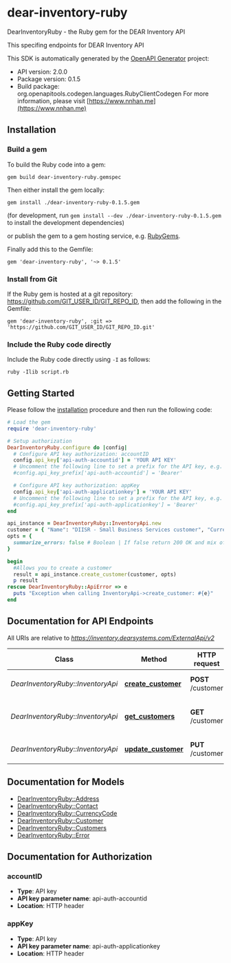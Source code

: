 # dear-inventory-ruby

DearInventoryRuby - the Ruby gem for the DEAR Inventory API

This specifing endpoints for DEAR Inventory API

This SDK is automatically generated by the [OpenAPI Generator](https://openapi-generator.tech) project:

- API version: 2.0.0
- Package version: 0.1.5
- Build package: org.openapitools.codegen.languages.RubyClientCodegen
For more information, please visit [https://www.nnhan.me](https://www.nnhan.me)

## Installation

### Build a gem

To build the Ruby code into a gem:

```shell
gem build dear-inventory-ruby.gemspec
```

Then either install the gem locally:

```shell
gem install ./dear-inventory-ruby-0.1.5.gem
```

(for development, run `gem install --dev ./dear-inventory-ruby-0.1.5.gem` to install the development dependencies)

or publish the gem to a gem hosting service, e.g. [RubyGems](https://rubygems.org/).

Finally add this to the Gemfile:

    gem 'dear-inventory-ruby', '~> 0.1.5'

### Install from Git

If the Ruby gem is hosted at a git repository: https://github.com/GIT_USER_ID/GIT_REPO_ID, then add the following in the Gemfile:

    gem 'dear-inventory-ruby', :git => 'https://github.com/GIT_USER_ID/GIT_REPO_ID.git'

### Include the Ruby code directly

Include the Ruby code directly using `-I` as follows:

```shell
ruby -Ilib script.rb
```

## Getting Started

Please follow the [installation](#installation) procedure and then run the following code:

```ruby
# Load the gem
require 'dear-inventory-ruby'

# Setup authorization
DearInventoryRuby.configure do |config|
  # Configure API key authorization: accountID
  config.api_key['api-auth-accountid'] = 'YOUR API KEY'
  # Uncomment the following line to set a prefix for the API key, e.g. 'Bearer' (defaults to nil)
  #config.api_key_prefix['api-auth-accountid'] = 'Bearer'

  # Configure API key authorization: appKey
  config.api_key['api-auth-applicationkey'] = 'YOUR API KEY'
  # Uncomment the following line to set a prefix for the API key, e.g. 'Bearer' (defaults to nil)
  #config.api_key_prefix['api-auth-applicationkey'] = 'Bearer'
end

api_instance = DearInventoryRuby::InventoryApi.new
customer = { "Name": "DIISR - Small Business Services customer", "Currency": "AUD", "PaymentTerm": "30 days", "Discount": 0, "TaxRule": "GST Free Exports", "Carrier": "DEFAULT Carrier", "SalesRepresentative": nil, "Location": "Main Warehouse", "Comments": nil, "AccountReceivable": "610", "RevenueAccount": "200", "PriceTier": "Tier 1", "TaxNumber": nil, "AdditionalAttribute1": nil, "AdditionalAttribute2": nil, "AdditionalAttribute3": nil, "AdditionalAttribute4": nil, "AdditionalAttribute5": nil, "AdditionalAttribute6": nil, "AdditionalAttribute7": nil, "AdditionalAttribute8": nil, "AdditionalAttribute9": nil, "AdditionalAttribute10": nil, "AttributeSet": nil, "Tags": nil, "Status": "Active", "Addresses": [ { "ID": "4bc4e423-d8af-454d-a186-4a827c15bd0b", "CustomerID": "4978c3ff-4382-4045-819b-2971480ddaf1", "Line1": "L3, Southbank House", "Line2": "13 Gallery Ave", "City": "Melbourne", "State": "VIC", "Postcode": "3131", "Country": nil, "Type": "Business", "DefaultForType": true }, { "ID": "35cec087-04da-46b5-b3c8-c3a7311f2417", "CustomerID": "4978c3ff-4382-4045-819b-2971480ddaf1", "Line1": "L3, Southbank House", "Line2": "13 Gallery Ave", "City": "Melbourne", "State": "VIC", "Postcode": "3131", "Country": nil, "Type": "Billing", "DefaultForType": true } ], "Contacts": [ { "ID": "1d62f59b-657d-423f-ad95-9ad9ec4f29a3", "CustomerID": "4978c3ff-4382-4045-819b-2971480ddaf1", "Name": "Sheree Bond", "JobTitle": nil, "Phone": "0800 4389376", "MobilePhone": nil, "Fax": "03 4389379", "Email": "accounts@diisr.govt", "Website": nil, "Default": true, "Comment": nil, "IncludeInEmail": false } ] } # Customer | a Contact object with properties to create
opts = {
  summarize_errors: false # Boolean | If false return 200 OK and mix of successfully created obejcts and any with validation errors
}

begin
  #Allows you to create a customer
  result = api_instance.create_customer(customer, opts)
  p result
rescue DearInventoryRuby::ApiError => e
  puts "Exception when calling InventoryApi->create_customer: #{e}"
end

```

## Documentation for API Endpoints

All URIs are relative to *https://inventory.dearsystems.com/ExternalApi/v2*

Class | Method | HTTP request | Description
------------ | ------------- | ------------- | -------------
*DearInventoryRuby::InventoryApi* | [**create_customer**](docs/InventoryApi.md#create_customer) | **POST** /customer | Allows you to create a customer
*DearInventoryRuby::InventoryApi* | [**get_customers**](docs/InventoryApi.md#get_customers) | **GET** /customer | Allows you to retrieve the customers
*DearInventoryRuby::InventoryApi* | [**update_customer**](docs/InventoryApi.md#update_customer) | **PUT** /customer | Allows you to update a customer


## Documentation for Models

 - [DearInventoryRuby::Address](docs/Address.md)
 - [DearInventoryRuby::Contact](docs/Contact.md)
 - [DearInventoryRuby::CurrencyCode](docs/CurrencyCode.md)
 - [DearInventoryRuby::Customer](docs/Customer.md)
 - [DearInventoryRuby::Customers](docs/Customers.md)
 - [DearInventoryRuby::Error](docs/Error.md)


## Documentation for Authorization


### accountID


- **Type**: API key
- **API key parameter name**: api-auth-accountid
- **Location**: HTTP header

### appKey


- **Type**: API key
- **API key parameter name**: api-auth-applicationkey
- **Location**: HTTP header

